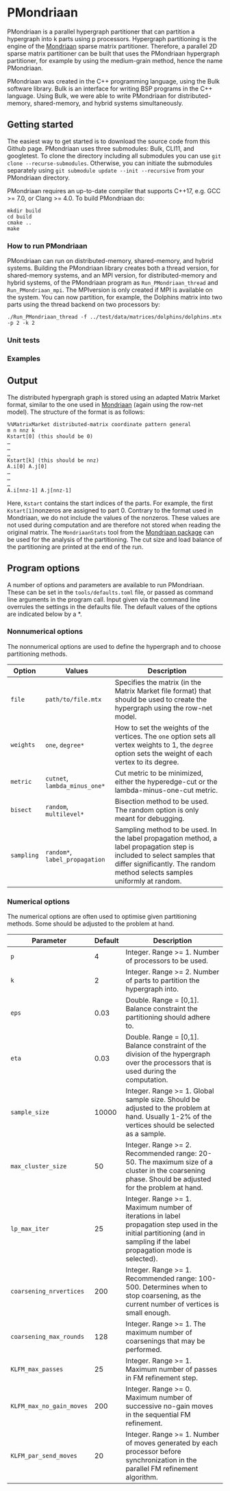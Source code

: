 # PMondriaan

PMondriaan is a parallel hypergraph partitioner that can partition a hypergraph into k parts using p processors. Hypergraph partitioning is the engine of the [Mondriaan](https://webspace.science.uu.nl/~bisse101/Mondriaan/Docs/USERS_GUIDE.html) sparse matrix partitioner. Therefore, a parallel 2D sparse matrix partitioner can be built that uses the PMondriaan hypergraph partitioner, for example by using the medium-grain method, hence the name PMondriaan.

PMondriaan was created in the C++ programming language, using the Bulk software library. Bulk is an interface for writing BSP programs in the C++ language. Using Bulk, we were able to write PMondriaan for distributed-memory, shared-memory, and hybrid systems simultaneously. 

## Getting started

The easiest way to get started is to download the source code from this Github page. PMondriaan uses three submodules: Bulk, CLI11, and googletest. To clone the directory including all submodules you can use `git clone --recurse-submodules`. Otherwise, you can initiate the submodules separately using `git submodule update --init --recursive` from your PMondriaan directory.

PMondriaan requires an up-to-date compiler that supports C++17, e.g. GCC >= 7.0, or Clang >= 4.0. To build PMondriaan do:

    mkdir build
    cd build
    cmake ..
    make

### How to run PMondriaan

PMondriaan can run on distributed-memory, shared-memory, and hybrid systems. Building the PMondriaan library creates both a thread version, for shared-memory systems, and an MPI version, for distributed-memory and hybrid systems, of the PMondriaan program as `Run_PMondriaan_thread` and `Run_PMondriaan_mpi`. The MPIversion is only created if MPI is available on the system. You can now partition, for example, the Dolphins matrix into two parts using the thread backend on two processors by:

    ./Run_PMondriaan_thread -f ../test/data/matrices/dolphins/dolphins.mtx -p 2 -k 2

### Unit tests
### Examples

## Output

The distributed hypergraph graph is stored using an adapted Matrix Market format, similar to the one used in [Mondriaan](https://webspace.science.uu.nl/~bisse101/Mondriaan/Docs/USERS_GUIDE.html) (again using the row-net model). The structure of the format is as follows:

```
%%MatrixMarket distributed-matrix coordinate pattern general
m n nnz k
Kstart[0] (this should be 0)
…
…
…
Kstart[k] (this should be nnz)
A.i[0] A.j[0]
…
…
…
A.i[nnz-1] A.j[nnz-1]
```
Here, `Kstart` contains the start indices of the parts. For example, the first `Kstart[1]`nonzeros are assigned to part 0.  Contrary to the format used in Mondriaan, we do not include the values of the nonzeros. These values are not used during computation and are therefore not stored when reading the original matrix.  The `MondriaanStats` tool from the [Mondriaan package](https://webspace.science.uu.nl/~bisse101/Mondriaan/Docs/USERS_GUIDE.html) can be used for the analysis of the partitioning. The cut size and load balance of the partitioning are printed at the end of the run.

## Program options

A number of options and parameters are available to run PMondriaan. These can be set in the `tools/defaults.toml` file, or passed as command line arguments in the program call. Input given via the command line overrules the settings in the defaults file. The default values of the options are indicated below by a \*.

### Nonnumerical options

The nonnumerical options are used to define the hypergraph and to choose partitioning methods.

Option | Values | Description
------------ | ------------- | ------------- 
`file` | `path/to/file.mtx` | Specifies the matrix (in the Matrix Market file format) that should be used to create the hypergraph using the row-net model.
`weights` | `one`, `degree*` | How to set the weights of the vertices. The `one` option sets all vertex weights to 1, the `degree` option sets the weight of each vertex to its degree.
`metric` | `cutnet`, `lambda_minus_one*` | Cut metric to be minimized, either the hyperedge-cut or the lambda-minus-one-cut metric.
`bisect` | `random`, `multilevel*` | Bisection method to be used. The random option is only meant for debugging.
`sampling` | `random*`, `label_propagation` | Sampling method to be used. In the label propagation method, a label propagation step is included to select samples that differ significantly. The random method selects samples uniformly at random.

### Numerical options

The numerical options are often used to optimise given partitioning methods. Some should be adjusted to the problem at hand.

Parameter | Default | Description
------------ | ------------- | ------------- 
`p` | 4 | Integer. Range >= 1. Number of processors to be used.
`k` | 2 | Integer. Range >= 2. Number of parts to partition the hypergraph into.
`eps` | 0.03 | Double. Range = [0,1]. Balance constraint the partitioning should adhere to.
`eta` | 0.03 | Double. Range = [0,1]. Balance constraint of the division of the hypergraph over the processors that is used during the computation.
`sample_size` | 10000 | Integer. Range >= 1. Global sample size. Should be adjusted to the problem at hand. Usually 1-2% of the vertices should be selected as a sample.
`max_cluster_size` | 50 | Integer. Range >= 2. Recommended range: 20-50. The maximum size of a cluster in the coarsening phase. Should be adjusted for the problem at hand.
`lp_max_iter` | 25 | Integer. Range >= 1. Maximum number of iterations in label propagation step used in the initial partitioning (and in sampling if the label propagation mode is selected).
`coarsening_nrvertices` | 200 | Integer. Range >= 1. Recommended range: 100-500. Determines when to stop coarsening, as the current number of vertices is small enough.
`coarsening_max_rounds` | 128 | Integer. Range >= 1. The maximum number of coarsenings that may be performed.
`KLFM_max_passes` | 25 | Integer. Range >= 1. Maximum number of passes in FM refinement step.
`KLFM_max_no_gain_moves` | 200 | Integer. Range >= 0. Maximum number of successive no-gain moves in the sequential FM refinement.
`KLFM_par_send_moves` | 20 | Integer. Range >= 1. Number of moves generated by each processor before synchronization in the parallel FM refinement algorithm.
